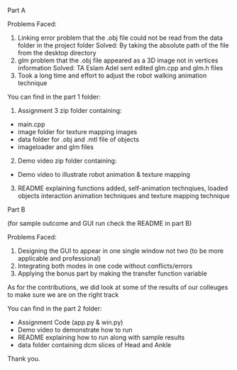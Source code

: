 Part A

Problems Faced:
1. Linking error problem that the .obj file could not be read from the data folder in the project folder
   Solved: By taking the absolute path of the file from the desktop directory
2. glm problem that the .obj file appeared as a 3D image not in vertices information
   Solved: TA Eslam Adel sent edited glm.cpp and glm.h files
3. Took a long time and effort to adjust the robot walking animation technique

You can find in the part 1 folder:
1. Assignment 3 zip folder containing:
- main.cpp
- image folder for texture mapping images
- data folder for .obj and .mtl file of objects
- imageloader and glm files
2. Demo video zip folder containing:
- Demo video to illustrate robot animation & texture mapping 
3. README explaining functions added, self-animation technqiues, loaded objects interaction animation techniques and texture mapping technique

Part B

(for sample outcome and GUI run check the README in part B)

Problems Faced:
1. Designing the GUI to appear in one single window not two (to be more applicable and professional)
2. Integrating both modes in one code without conflicts/errors
3. Applying the bonus part by making the transfer function variable

As for the contributions, we did look at some of the results of our colleuges to make sure we are on the right track

You can find in the part 2 folder:
- Assignment Code (app.py & win.py)
- Demo video to demonstrate how to run
- README explaining how to run along with sample results
- data folder containing dcm slices of Head and Ankle


Thank you.
